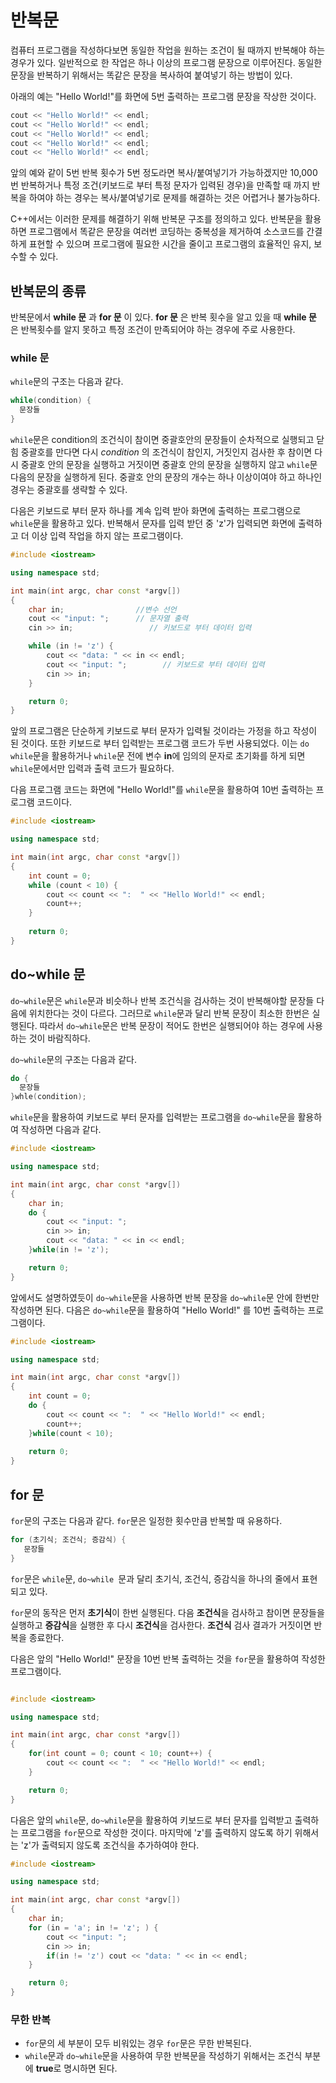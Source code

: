 # 반복문 

컴퓨터 프로그램을 작성하다보면 동일한 작업을 원하는 조건이 될 때까지 반복해야 하는 경우가 있다. 
일반적으로 한 작업은 하나 이상의 프로그램 문장으로 이루어진다. 동일한 문장을 반복하기 위해서는 똑같은 문장을 복사하여 붙여넣기 하는 방법이 있다. 

아래의 예는 "Hello World!"를 화면에 5번 출력하는 프로그램 문장을 작상한 것이다.

```C++
cout << "Hello World!" << endl;
cout << "Hello World!" << endl;
cout << "Hello World!" << endl;
cout << "Hello World!" << endl;
cout << "Hello World!" << endl;
```

앞의 예와 같이 5번 반복 횟수가 5번 정도라면 복사\/붙여넣기가 가능하겠지만 10,000번 반복하거나 특정 조건(키보드로 부터 특정 문자가 입력된 경우)을
만족할 때 까지 반복을 하여야 하는 경우는 복사\/붙여넣기로 문제를 해결하는 것은 어렵거나 불가능하다. 

C++에서는 이러한 문제를 해결하기 위해 반복문 구조를 정의하고 있다. 반복문을 활용하면 프로그램에서 똑같은 문장을 여러번 코딩하는 
중복성을 제거하여 소스코드를 간결하게 표현할 수 있으며 프로그램에 필요한 시간을 줄이고 프로그램의 효율적인 유지, 보수할 수 있다.  


## 반복문의 종류 

반복문에서 **while 문** 과 **for 문** 이 있다.  **for 문** 은 반복 횟수을 알고 있을 때 **while 문** 은 반복횟수를 
알지 못하고 특정 조건이 만족되어야 하는 경우에 주로 사용한다. 
 
### while  문 

```while```문의 구조는 다음과 같다.
```C++
while(condition) {
  문장들
}
```
```while```문은 condition의 조건식이 참이면 중괄호안의 문장들이 순차적으로 실행되고 닫힘 중괄호를 만다면 다시 _condition_ 의 조건식이 참인지, 거짓인지 검사한 후 
참이면 다시 중괄호 안의 문장을 실행하고 거짓이면 중괄호 안의 문장을 실행하지 않고  ```while```문 다음의 문장을 실행하게 된다. 
중괄호 안의 문장의 개수는 하나 이상이여야 하고 하나인 경우는 중괄호를 생략할 수 있다. 

다음은 키보드로 부터 문자 하나를 계속 입력 받아 화면에 출력하는 프로그램으로 ```while```문을 활용하고 있다.
반복해서 문자를 입력 받던 중 'z'가 입력되면 화면에 출력하고 더 이상 입력 작업을 하지 않는 프로그램이다. 

```c++
#include <iostream>

using namespace std;

int main(int argc, char const *argv[])
{
	char in;                //변수 선언
	cout << "input: ";      // 문자열 출력
	cin >> in;                 // 키보드로 부터 데이터 입력

	while (in != 'z') {
		cout << "data: " << in << endl;
		cout << "input: ";        // 키보드로 부터 데이터 입력
		cin >> in;
	}

	return 0;
}
```
앞의 프로그램은 단순하게 키보드로 부터 문자가 입력될 것이라는 가정을 하고 작성이 된 것이다. 또한 키보드로 부터 입력받는 프로그램 코드가 두번 사용되었다. 
이는 ```do while```문을 활용하거나 ```while```문 전에 변수 **in**에 임의의 문자로 초기화를 하게 되면 ```while```문에서만 입력과 출력 코드가
필요하다.

다음 프로그램 코드는 화면에 "Hello World!"를 ```while```문을 활용하여 10번 출력하는 프로그램 코드이다.

```C++
#include <iostream>

using namespace std;

int main(int argc, char const *argv[])
{
	int count = 0;
	while (count < 10) {
		cout << count << ":  " << "Hello World!" << endl;		
		count++;
	}
	
	return 0;
}
```
## do~while 문 

```do~while```문은 ```while```문과 비슷하나 반복 조건식을 검사하는 것이 반복해야할 문장들 다음에 위치한다는 것이 다르다. 그러므로 ```while```문과 달리
반복 문장이 최소한 한번은 실행된다. 따라서 ```do~while```문은 반복 문장이 적어도 한번은 실행되어야 하는 경우에 사용하는 것이 바람직하다.  

```do~while```문의 구조는 다음과 같다.

```C++
do {
  문장들
}whle(condition);
```

```while```문을 활용하여 키보드로 부터 문자를 입력받는 프로그램을 ```do~while```문을 활용하여 작성하면 다음과 같다. 
		
```c++
#include <iostream>

using namespace std;

int main(int argc, char const *argv[])
{
	char in;
	do {
		cout << "input: ";
		cin >> in;
		cout << "data: " << in << endl;
	}while(in != 'z');

	return 0;
}
```

앞에서도 설명하였듯이  ```do~while```문을 사용하면 반복 문장을 ```do~while```문 안에 한번만 작성하면 된다. 다음은 ```do~while```문을 활용하여 "Hello World!" 를 10번 출력하는 프로그램이다. 

```C++
#include <iostream>

using namespace std;

int main(int argc, char const *argv[])
{
	int count = 0;
	do {
		cout << count << ":  " << "Hello World!" << endl;
		count++;
	}while(count < 10);
	
	return 0;
}
```

## for 문

```for```문의 구조는 다음과 같다. ```for```문은 일정한 횟수만큼 반복할 때 유용하다. 

```C++
for (초기식; 조건식; 증감식) {
   문장들
}
```

```for```문은 ```while```문, ```do~while ```문과 달리 초기식, 조건식, 증감식을 하나의 줄에서 표현되고 있다.

```for```문의 동작은 먼저 **초기식**이 한번 실행된다. 다음 **조건식**을 검사하고 참이면 문장들을 실행하고 **증감식**을 실행한 후 다시 **조건식**을 검사한다.
**조건식** 검사 결과가 거짓이면 반복을 종료한다. 

다음은 앞의 "Hello World!" 문장을 10번 반복 출력하는 것을 ```for```문을 활용하여 작성한 프로그램이다. 

```C++

#include <iostream>

using namespace std;

int main(int argc, char const *argv[])
{	
	for(int count = 0; count < 10; count++) {
		cout << count << ":  " << "Hello World!" << endl;
	}

	return 0;
}
```

다음은 앞의 ```while```문, ```do~while```문을 활용하여 키보드로 부터 문자를 입력받고 출력하는 프로그램을 ```for```문으로 작성한 것이다.
마지막에 'z'를 출력하지 않도록 하기 위해서는 'z'가 출력되지 않도록 조건식을 추가하여야 한다. 


```C++
#include <iostream>

using namespace std;

int main(int argc, char const *argv[])
{
	char in;
	for (in = 'a'; in != 'z'; ) {
		cout << "input: ";
		cin >> in;	
		if(in != 'z') cout << "data: " << in << endl;
	}

	return 0;
}
```

### 무한 반복

* ```for```문의 세 부분이 모두 비워있는 경우 ```for```문은 무한 반복된다.
* ```while```문과 ```do~while```문을 사용하여 무한 반복문을 작성하기 위해서는 조건식 부분에 **true**로 명시하면 된다.


